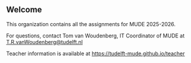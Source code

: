 ## Welcome

This organization contains all the assignments for MUDE 2025-2026.

For questions, contact Tom van Woudenberg, IT Coordinator of MUDE at T.R.vanWoudenberg@tudelft.nl

Teacher information is available at https://tudelft-mude.github.io/teacher
